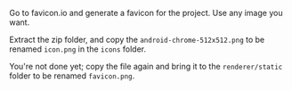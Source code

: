 Go to favicon.io and generate a favicon for the project. Use any image you want.

Extract the zip folder, and copy the `android-chrome-512x512.png` to be renamed `icon.png` in the `icons` folder.

You're not done yet; copy the file again and bring it to the `renderer/static` folder to be renamed `favicon.png`.